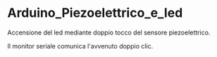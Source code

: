 # Arduino_Piezoelettrico_e_led

Accensione del led mediante doppio tocco del sensore piezoelettrico.

Il monitor seriale comunica l'avvenuto doppio clic.
